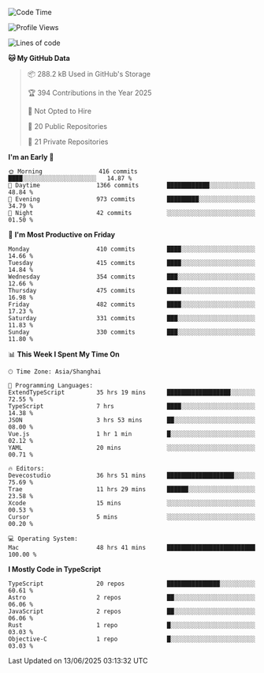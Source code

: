 <!--START_SECTION:waka-->
![Code Time](http://img.shields.io/badge/Code%20Time-3%2C688%20hrs%2030%20mins-blue)

![Profile Views](http://img.shields.io/badge/Profile%20Views-0-blue)

![Lines of code](https://img.shields.io/badge/From%20Hello%20World%20I%27ve%20Written-3.2%20million%20lines%20of%20code-blue)

**🐱 My GitHub Data** 

> 📦 288.2 kB Used in GitHub's Storage 
 > 
> 🏆 394 Contributions in the Year 2025
 > 
> 🚫 Not Opted to Hire
 > 
> 📜 20 Public Repositories 
 > 
> 🔑 21 Private Repositories 
 > 
**I'm an Early 🐤** 

```text
🌞 Morning                416 commits         ████░░░░░░░░░░░░░░░░░░░░░   14.87 % 
🌆 Daytime                1366 commits        ████████████░░░░░░░░░░░░░   48.84 % 
🌃 Evening                973 commits         █████████░░░░░░░░░░░░░░░░   34.79 % 
🌙 Night                  42 commits          ░░░░░░░░░░░░░░░░░░░░░░░░░   01.50 % 
```
📅 **I'm Most Productive on Friday** 

```text
Monday                   410 commits         ████░░░░░░░░░░░░░░░░░░░░░   14.66 % 
Tuesday                  415 commits         ████░░░░░░░░░░░░░░░░░░░░░   14.84 % 
Wednesday                354 commits         ███░░░░░░░░░░░░░░░░░░░░░░   12.66 % 
Thursday                 475 commits         ████░░░░░░░░░░░░░░░░░░░░░   16.98 % 
Friday                   482 commits         ████░░░░░░░░░░░░░░░░░░░░░   17.23 % 
Saturday                 331 commits         ███░░░░░░░░░░░░░░░░░░░░░░   11.83 % 
Sunday                   330 commits         ███░░░░░░░░░░░░░░░░░░░░░░   11.80 % 
```


📊 **This Week I Spent My Time On** 

```text
🕑︎ Time Zone: Asia/Shanghai

💬 Programming Languages: 
ExtendTypeScript         35 hrs 19 mins      ██████████████████░░░░░░░   72.55 % 
TypeScript               7 hrs               ████░░░░░░░░░░░░░░░░░░░░░   14.38 % 
JSON                     3 hrs 53 mins       ██░░░░░░░░░░░░░░░░░░░░░░░   08.00 % 
Vue.js                   1 hr 1 min          █░░░░░░░░░░░░░░░░░░░░░░░░   02.12 % 
YAML                     20 mins             ░░░░░░░░░░░░░░░░░░░░░░░░░   00.71 % 

🔥 Editors: 
Devecostudio             36 hrs 51 mins      ███████████████████░░░░░░   75.69 % 
Trae                     11 hrs 29 mins      ██████░░░░░░░░░░░░░░░░░░░   23.58 % 
Xcode                    15 mins             ░░░░░░░░░░░░░░░░░░░░░░░░░   00.53 % 
Cursor                   5 mins              ░░░░░░░░░░░░░░░░░░░░░░░░░   00.20 % 

💻 Operating System: 
Mac                      48 hrs 41 mins      █████████████████████████   100.00 % 
```

**I Mostly Code in TypeScript** 

```text
TypeScript               20 repos            ███████████████░░░░░░░░░░   60.61 % 
Astro                    2 repos             ██░░░░░░░░░░░░░░░░░░░░░░░   06.06 % 
JavaScript               2 repos             ██░░░░░░░░░░░░░░░░░░░░░░░   06.06 % 
Rust                     1 repo              █░░░░░░░░░░░░░░░░░░░░░░░░   03.03 % 
Objective-C              1 repo              █░░░░░░░░░░░░░░░░░░░░░░░░   03.03 % 
```




 Last Updated on 13/06/2025 03:13:32 UTC
<!--END_SECTION:waka-->